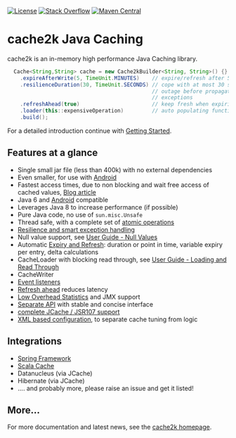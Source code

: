 [![License](https://x.h7e.eu/badges/xz/txt/license/apache)](https://www.apache.org/licenses/LICENSE-2.0.html)
[![Stack Overflow](https://x.h7e.eu/badges/xz/txt/stackoverflow/cache2k)](https://stackoverflow.com/questions/tagged/cache2k)
[![Maven Central](https://maven-badges.herokuapp.com/maven-central/org.cache2k/cache2k-core/badge.svg)](https://maven-badges.herokuapp.com/maven-central/org.cache2k/cache2k-core)

# cache2k Java Caching

cache2k is an in-memory high performance Java Caching library.

````java
  Cache<String,String> cache = new Cache2kBuilder<String, String>() {}
    .expireAfterWrite(5, TimeUnit.MINUTES)    // expire/refresh after 5 minutes
    .resilienceDuration(30, TimeUnit.SECONDS) // cope with at most 30 seconds
                                              // outage before propagating 
                                              // exceptions
    .refreshAhead(true)                       // keep fresh when expiring
    .loader(this::expensiveOperation)         // auto populating function
    .build();
````

For a detailed introduction continue with [Getting Started](https://cache2k.org/docs/latest/user-guide.html#getting-started).

## Features at a glance

 * Single small jar file (less than 400k) with no external dependencies
 * Even smaller, for use with [Android](https://cache2k.org/docs/latest/user-guide.html#android)
 * Fastest access times, due to non blocking and wait free access of cached values, [Blog article](https://cruftex.net/2017/09/01/Java-Caching-Benchmarks-Part-3.html)
 * Java 6 and [Android](https://cache2k.org/docs/latest/user-guide.html#android) compatible
 * Leverages Java 8 to increase performance (if possible)
 * Pure Java code, no use of `sun.misc.Unsafe`
 * Thread safe, with a complete set of [atomic operations](https://cache2k.org/docs/latest/user-guide.html#atomic-operations)
 * [Resilience and smart exception handling](https://cache2k.org/docs/latest/user-guide.html#resilience-and-exceptions) 
 * Null value support, see [User Guide - Null Values](https://cache2k.org/docs/latest/user-guide.html#null-values)
 * Automatic [Expiry and Refresh](https://cache2k.org/docs/latest/user-guide.html#expiry-and-refresh): duration or point in time, variable expiry per entry, delta calculations
 * CacheLoader with blocking read through, see [User Guide - Loading and Read Through](https://cache2k.org/docs/latest/user-guide.html#loading-read-through)
 * CacheWriter
 * [Event listeners](https://cache2k.org/docs/latest/user-guide.html#event-listeners)
 * [Refresh ahead](https://cache2k.org/docs/latest/user-guide.html#refresh-ahead) reduces latency
 * [Low Overhead Statistics](https://cache2k.org/docs/latest/user-guide.html#statistics) and JMX support
 * [Separate API](https://cache2k.org/docs/latest/apidocs/cache2k-api/index.html) with stable and concise interface
 * [complete JCache / JSR107 support](https://cache2k.org/docs/latest/user-guide.html#jcache)
 * [XML based configuration](https://cache2k.org/docs/latest/user-guide.html#xml-configuration), to separate cache tuning from logic

## Integrations

 * [Spring Framework](https://cache2k.org/docs/latest/user-guide.html#spring)
 * [Scala Cache](https://github.com/cb372/scalacache)
 * Datanucleus (via JCache)
 * Hibernate (via JCache)
 * .... and probably more, please raise an issue and get it listed! 

## More...

For more documentation and latest news, see the [cache2k homepage](https://cache2k.org).
